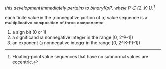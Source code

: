 *this development immediately pertains to binaryKpP, where P ∈ {2..K-1}.[^a]*

each finite value in the [nonnegative portion of a] value sequence is a multiplicative composition of three components:
1. a sign bit (0 or 1)
2. a significand (a nonnegative integer in the range [0, 2^P-1])
3. an exponent (a nonnegative integer in the range [0, 2^(K-P)-1])


[^a]: Floating-point value sequences that have no subnormal values are eccentric.
